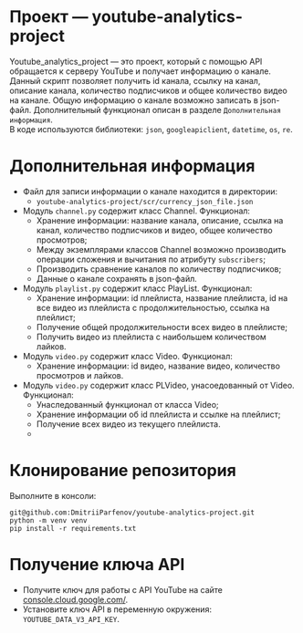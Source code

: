 # Проект — youtube-analytics-project

Youtube_analytics_project — это проект, который с помощью API обращается к серверу YouTube и получает информацию о канале.
Данный скрипт позволяет получить id канала, ссылку на канал, описание канала, количество подписчиков и общее количество 
видео на канале. Общую информацию о канале возможно записать в json-файл.
Дополнительный функционал описан в разделе `Дополнительная информация`. </br>
В коде используются библиотеки: `json`, `googleapiclient`, `datetime`, `os`, `re`.

# Дополнительная информация

- Файл для записи информации о канале находится в директории:
   - `youtube-analytics-project/scr/currency_json_file.json` </br>
- Модуль `channel.py` содержит класс Channel. Функционал: </br>
   - Хранение информации: название канала, описание, ссылка на канал, количество подписчиков и видео, общее количество просмотров; </br>
   - Между экземплярами классов Channel возможно производить операции сложения и вычитания по атрибуту `subscribers`; </br>
   - Производить сравнение каналов по количеству подписчиков; </br>
   - Данные о канале сохранять в json-файл. </br>
- Модуль `playlist.py` содержит класс PlayList. Функционал: </br>
  - Хранение информации: id плейлиста, название плейлиста, id на все видео из плейлиста с продолжительностью, ссылка на плейлист; </br>
  - Получение общей продолжительности всех видео в плейлисте; </br>
  - Получить видео из плейлиста с наибольшем количеством лайков. </br>
- Модуль `video.py` содержит класс Video. Функционал: </br>
  - Хранение информации: id видео, название видео, количество просмотров и лайков. </br>
- Модуль `video.py` содержит класс PLVideo, унасоедованный от Video. Функционал: </br>
  - Унаследованный функционал от класса Video; </br>
  - Хранение информации об id плейлиста и ссылке на плейлист; </br>
  - Получение всех видео из текущего плейлиста. </br>
  - 
# Клонирование репозитория

Выполните в консоли: </br>

```
git@github.com:DmitriiParfenov/youtube-analytics-project.git
python -m venv venv
pip install -r requirements.txt
```

# Получение ключа API

- Получите ключ для работы с API YouTube на сайте [console.cloud.google.com/](https://console.cloud.google.com/).
- Установите ключ API в переменную окружения: `YOUTUBE_DATA_V3_API_KEY`.
